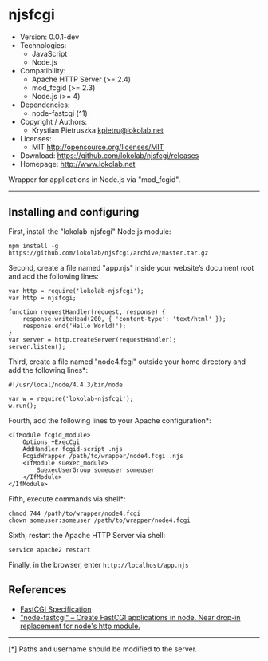 njsfcgi
=======
<!--
**This is development (master) version.<br> For production version (relase) see
<https://github.com/lokolab/njsfcgi/tree/v0.0.1>**
-->
- Version: 0.0.1-dev
- Technologies:
  - JavaScript
  - Node.js
- Compatibility:
  - Apache HTTP Server (>= 2.4)
  - mod_fcgid (>= 2.3)
  - Node.js (>= 4)
- Dependencies:
  - node-fastcgi (^1)
- Copyright / Authors:
  - Krystian Pietruszka <kpietru@lokolab.net>
- Licenses:
  - MIT <http://opensource.org/licenses/MIT>
- Download: <https://github.com/lokolab/njsfcgi/releases>
- Homepage: <http://www.lokolab.net>

Wrapper for applications in Node.js via "mod_fcgid".
____________________________________________________

Installing and configuring
--------------------------

First, install the "lokolab-njsfcgi" Node.js module:

    npm install -g https://github.com/lokolab/njsfcgi/archive/master.tar.gz

Second, create a file named "app.njs" inside your
website’s document root and add the following lines:

    var http = require('lokolab-njsfcgi');
    var http = njsfcgi;

    function requestHandler(request, response) {
        response.writeHead(200, { 'content-type': 'text/html' });
        response.end('Hello World!');
    }
    var server = http.createServer(requestHandler);
    server.listen();

Third, create a file named "node4.fcgi" outside
your home directory and add the following lines*:

    #!/usr/local/node/4.4.3/bin/node

    var w = require('lokolab-njsfcgi');
    w.run();

Fourth, add the following lines to your Apache configuration*:

    <IfModule fcgid_module>
        Options +ExecCgi
        AddHandler fcgid-script .njs
        FcgidWrapper /path/to/wrapper/node4.fcgi .njs
        <IfModule suexec_module>
            SuexecUserGroup someuser someuser
        </IfModule>
    </IfModule>

Fifth, execute commands via shell*:

    chmod 744 /path/to/wrapper/node4.fcgi
    chown someuser:someuser /path/to/wrapper/node4.fcgi

Sixth, restart the Apache HTTP Server via shell:

    service apache2 restart

Finally, in the browser, enter `http://localhost/app.njs`

References
----------

- [FastCGI Specification][1]
- ["node-fastcgi" – Create FastCGI applications in node. Near drop-in replacement for node's http module.][2]

[1]: http://web.archive.org/web/20160306081510/http://fastcgi.com/drupal/node/6?q=node/22
[2]: http://www.npmjs.com/package/node-fastcgi

________________________________________________________
[*] Paths and username should be modified to the server.
